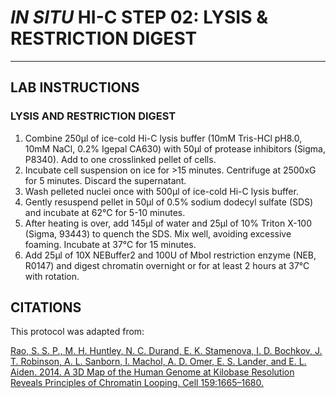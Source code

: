 # *IN SITU* HI-C STEP 02: LYSIS & RESTRICTION DIGEST
---
## LAB INSTRUCTIONS 

### LYSIS AND RESTRICTION DIGEST

1) Combine 250μl of ice-cold Hi-C lysis buffer (10mM Tris-HCl pH8.0, 10mM NaCl, 0.2% Igepal CA630) with
50μl of protease inhibitors (Sigma, P8340). Add to one crosslinked pellet of cells.
2) Incubate cell suspension on ice for >15 minutes. Centrifuge at 2500xG for 5 minutes. Discard the
supernatant.
3) Wash pelleted nuclei once with 500μl of ice-cold Hi-C lysis buffer.
4) Gently resuspend pellet in 50μl of 0.5% sodium dodecyl sulfate (SDS) and incubate at 62°C for 5-10 minutes.
5) After heating is over, add 145μl of water and 25μl of 10% Triton X-100 (Sigma, 93443) to quench the SDS.
Mix well, avoiding excessive foaming. Incubate at 37°C for 15 minutes.
6) Add 25μl of 10X NEBuffer2 and 100U of MboI restriction enzyme (NEB, R0147) and digest chromatin overnight or for at least 2 hours at 37°C with rotation.


## CITATIONS

This protocol was adapted from:

[Rao, S. S. P., M. H. Huntley, N. C. Durand, E. K. Stamenova, I. D. Bochkov, J. T. Robinson, A. L. Sanborn, I. Machol, A. D. Omer, E. S. Lander, and E. L. Aiden. 2014. A 3D Map of the Human Genome at Kilobase Resolution Reveals Principles of Chromatin Looping. Cell 159:1665–1680.](https://www.sciencedirect.com/science/article/pii/S0092867414014974)
